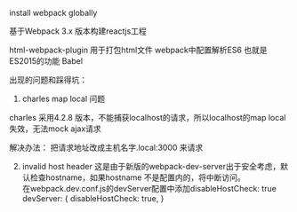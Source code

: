 install webpack globally

基于Webpack 3.x 版本构建reactjs工程

html-webpack-plugin 用于打包html文件
webpack中配置解析ES6 也就是ES2015的功能 Babel

出现的问题和踩得坑：

1. charles map local 问题

charles 采用4.2.8 版本，不能捕获localhost的请求，所以localhost的map local失效，无法mock ajax请求

解决办法：
把请求地址改成主机名字.local:3000 来请求

2. invalid host header
这是由于新版的webpack-dev-server出于安全考虑，默认检查hostname，如果hostname 不是配置内的，将中断访问。  
在webpack.dev.conf.js的devServer配置中添加disableHostCheck: true  
    devServer: {
      disableHostCheck: true,
    }